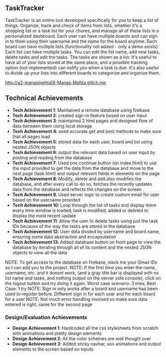 ## TaskTracker
TaskTracker is an online tool developed specifically for you to keep a list of things. 
Organize, track and check of items from lists, whether it's a shopping list or a task list for your chores, and manage all of these lists in a personalized dashboard. 
Each user can have multiple boards and can sign in to them using their username and the name for the board anytime.
Each board can have multiple lists (functionality not added - only a demo exists)
Each list can have multiple tasks. You can edit the list name, add new tasks, delete tasks and edit the tasks.
The tasks are shown as a list.
It's useful to have all of your lists stored at the same place, and a possible tracking option (not implemented) can notify you when a task is due. It's
also useful to divide up your lists into different boards to categorize and organize them. 

http://a2-manasmehta18-Manas-Mehta.glitch.me

## Technical Achievements
- **Tech Achievement 1**: Maintained a remote database using firebase
- **Tech Achievement 2**: created sign-in feature based on user input
- **Tech Achievement 3**: maintained 2 html pages and designed flow of data between them using local storage
- **Tech Achievement 4**: used accurate get and post methods to make sure that all pages load
- **Tech Achievement 5**: stored data for each user, board and list using nested JSON objects
- **Tech Achievement 6**: output the relevant data based on user input by posting and reading from the database
- **Tech Achievement 7**: Used one continue button (on index.html) to use the input provided to get the data from the database and move to the next page (task.html) and output
relevant fields in elements on the page
- **Tech Achievement 8**: Modify, delete and add also modifies the database, and after every call to do so, fetches the recently updates data from the database and reflects the
changes on the screen
- **Tech Achievement 9**: Used server logic to create custom email for user based on the username provided
- **Tech Achievement 10**: Loop through the list of tasks and display them every time window is loaded, task is modified, added or deleted to display the most recent update
- **Tech Achievement 11**: Allow the user to delete tasks using just the task IDs because of the way the tasks are stored in the database
- **Tech Achievement 12**: User data divided by username and board name, ensuring some data abstraction and encapsulation
- **Tech Achievement 13**: Added database button on front page to view the database by iterating through all of its content and the nested JSON objects to view all the data

NOTE: To get access to the database on firebase, slack me your Gmail IDs so I can add you to the project.
NOTE: If the first time you enter the name, username, etc. and it doesnt work, (and a gray title bar is displayed with no list name and tasks, and nothing 
output on the server side console), click on the logout button and try doing it again. Worst case scenario: 3 tries, Best Case: 1 try
NOTE: Sign in only works after a board and username has been used to register before. Different sign in for each user and for each board for a user
NOTE: Not much error handling involved so make sure data entered is right, same for the second page

### Design/Evaluation Achievements
- **Design Achievement 1**: Hardcoded all the css stylesheets from scratch with animations and pretty design elements 
- **Design Achievement 2**: All the color schemes are well thought over
- **Design Achievement 3**: Added sticky navbar, aos animations and output elements to the screen based on inputs
